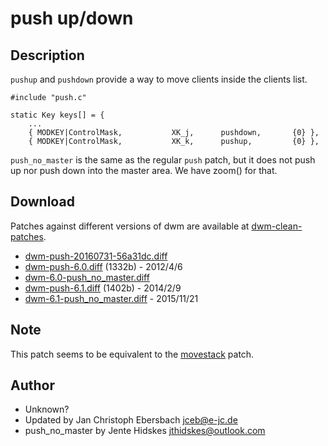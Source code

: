 # push up/down

## Description

`pushup` and `pushdown` provide a way to move clients inside the clients list.

	#include "push.c"

	static Key keys[] = {
		...
		{ MODKEY|ControlMask,           XK_j,      pushdown,       {0} },
		{ MODKEY|ControlMask,           XK_k,      pushup,         {0} },

`push_no_master` is the same as the regular `push` patch, but it does not push up nor push down into the master area. We have zoom() for that.

## Download
Patches against different versions of dwm are available at
[dwm-clean-patches](https://github.com/jceb/dwm-clean-patches).

* [dwm-push-20160731-56a31dc.diff](dwm-push-20160731-56a31dc.diff)
* [dwm-push-6.0.diff](dwm-push-6.0.diff) (1332b) - 2012/4/6
* [dwm-6.0-push_no_master.diff](dwm-6.0-push_no_master.diff)
* [dwm-push-6.1.diff](dwm-push-6.1.diff) (1402b) - 2014/2/9
* [dwm-6.1-push_no_master.diff](dwm-6.1-push_no_master.diff) - 2015/11/21

## Note
This patch seems to be equivalent to the [movestack](../movestack/) patch.

## Author
* Unknown?
* Updated by Jan Christoph Ebersbach <jceb@e-jc.de>
* push_no_master by Jente Hidskes <jthidskes@outlook.com>
